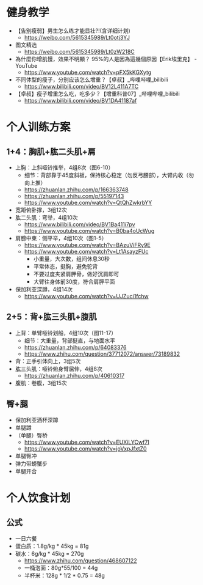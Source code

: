 # 健身教学
* 【告别瘦弱】男生怎么练才能显壮?!(含详细计划)
  * https://weibo.com/5615345989/Lt0otj3YJ
* 图文精选
  * https://weibo.com/5615345989/Lt0zW218C
* 為什麼你增肌慢，效果不明顯？ 95%的人是因為這幾個原因【Erik埃里克】 - YouTube
  * https://www.youtube.com/watch?v=pFX5kKGXytg
* 不同体型的瘦子，分别应该怎么增重？【卓叔】_哔哩哔哩_bilibili
  * https://www.bilibili.com/video/BV12L411A7TC
* 【卓叔】瘦子增重怎么吃，吃多少？【增重科普07】_哔哩哔哩_bilibili
  * https://www.bilibili.com/video/BV1DA41187af


# 个人训练方案

## 1+4：胸肌+肱二头肌+肩
* 上胸：上斜哑铃推举，4组8次（图6-10）
  * 细节：背部靠于45度斜板，保持核心稳定（勿反弓腰部），大臂内收（勿向上推）
  * https://zhuanlan.zhihu.com/p/166363748
  * https://zhuanlan.zhihu.com/p/55197143
  * https://www.youtube.com/watch?v=QtQhZwkrbYY
* 宽距俯卧撑，3组12次
* 肱二头肌：弯举，4组10次
  * https://www.bilibili.com/video/BV1Ba411i7pv
  * https://www.youtube.com/watch?v=B0ba4oUcWug
* 肩膀中束：侧平举，4组10次（图1-5）
  * https://www.youtube.com/watch?v=BAzuViFRy9E
  * https://www.youtube.com/watch?v=Lt1AsayzFUc
    * 小重量，大次数，组间休息30秒
    * 平常体态，挺胸，避免驼背
    * 不要过度夹紧肩胛骨，做好沉肩即可
    * 大臂往身体前30度，符合肩胛平面
* 保加利亚深蹲，4组14次
  * https://www.youtube.com/watch?v=UJZuci1fchw
## 2+5：背+肱三头肌+腹肌
* 上背：单臂哑铃划船，4组10次（图11-17）
  * 细节：大重量，背部挺直，与地面水平
  * https://zhuanlan.zhihu.com/p/64083376
  * https://www.zhihu.com/question/37712072/answer/73189832
* 背：正手引体向上，3组5次
* 肱三头肌：哑铃俯身臂屈伸，4组8次
  * https://zhuanlan.zhihu.com/p/40610317
* 腹肌：卷腹，3组15次


## 臀+腿

* 保加利亚酒杯深蹲
* 单腿蹲
* （单腿）臀桥
  * https://www.youtube.com/watch?v=EUXiLYCwf7I
  * https://www.youtube.com/watch?v=joVxpJfxtZ0
* 单腿臀冲
* 弹力带螃蟹步
* 单腿开合


# 个人饮食计划

## 公式
* 一日六餐
* 蛋白质：1.8g/kg * 45kg = 81g
* 碳水：6g/kg * 45kg = 270g
  * https://www.zhihu.com/question/468607122
  * 一桶泡面：80g*55/100 = 44g
  * 半杯米：128g * 1/2 * 0.75 = 48g

